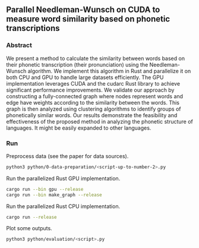 ## Parallel Needleman-Wunsch on CUDA to measure word similarity based on phonetic transcriptions

### Abstract

We present a method to calculate the similarity between words based on their phonetic transcription (their pronunciation) using the Needleman-Wunsch algorithm. We implement this algorithm in Rust and parallelize it on both CPU and GPU to handle large datasets efficiently. The GPU implementation leverages CUDA and the cudarc Rust library to achieve significant performance improvements. We validate our approach by constructing a fully-connected graph where nodes represent words and edge have weights according to the similarity between the words. This graph is
then analyzed using clustering algorithms to identify groups of phonetically similar words. Our results demonstrate the feasibility and effectiveness of the proposed method in analyzing the phonetic structure of languages. It might be easily expanded to other languages.

### Run

Preprocess data (see the paper for data sources).

```bash
python3 python/0-data-preparation/<script-up-to-number-2>.py
```

Run the parallelized Rust GPU implementation.

```bash
cargo run --bin gpu --release
cargo run --bin make_graph --release
```

Run the parallelized Rust CPU implementation.

```bash
cargo run --release
```

Plot some outputs.

```bash
python3 python/evaluation/<script>.py
```
